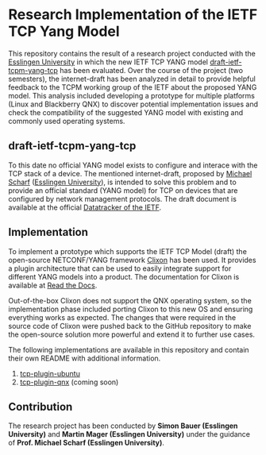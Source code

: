 # Research Implementation of the IETF TCP Yang Model

This repository contains the result of a research project conducted with the [Esslingen University](https://www.hs-esslingen.de/en/) in which the new IETF TCP YANG model [draft-ietf-tcpm-yang-tcp](https://datatracker.ietf.org/doc/html/draft-ietf-tcpm-yang-tcp) has been evaluated. Over the course of the project (two semesters), the internet-draft has been analyzed in detail to provide helpful feedback to the TCPM working group of the IETF about the proposed YANG model. This analysis included developing a prototype for multiple platforms (Linux and Blackberry QNX) to discover potential implementation issues and check the compatibility of the suggested YANG model with existing and commonly used operating systems.

## draft-ietf-tcpm-yang-tcp

To this date no official YANG model exists to configure and interace with the TCP stack of a device. The mentioned internet-draft, proposed by [Michael Scharf](https://datatracker.ietf.org/person/michael.scharf@hs-esslingen.de) ([Esslingen University](https://www.hs-esslingen.de/en/)), is intended to solve this problem and to provide an official standard (YANG model) for TCP on devices that are configured by network management protocols. The draft document is available at the official [Datatracker of the IETF](https://datatracker.ietf.org/doc/html/draft-ietf-tcpm-yang-tcp).

## Implementation

To implement a prototype which supports the IETF TCP Model (draft) the open-source NETCONF/YANG framework [Clixon](https://github.com/clicon/clixon) has been used. It provides a plugin architecture that can be used to easily integrate support for different YANG models into a product. The documentation for Clixon is available at [Read the Docs](https://clixon-docs.readthedocs.io/en/latest/). 

Out-of-the-box Clixon does not support the QNX operating system, so the implementation phase included porting Clixon to this new OS and ensuring everything works as expected. The changes that were required in the source code of Clixon were pushed back to the GitHub repository to make the open-source solution more powerful and extend it to further use cases.

The following implementations are available in this repository and contain their own README with additional information.

1. [tcp-plugin-ubuntu](/tcp-plugin-ubuntu)
2. [tcp-plugin-qnx](/tcp-plugin-qnx) (coming soon)

## Contribution

The research project has been conducted by **Simon Bauer (Esslingen University)** and **Martin Mager (Esslingen University)** under the guidance of **Prof. Michael Scharf (Esslingen University)**.
